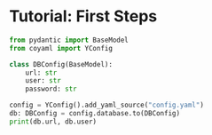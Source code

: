 # Tutorial: First Steps

<!-- 
1. Define a Pydantic schema for your config  
2. Load your YAML file  
3. Validate and use dot-notation  
4. Access the schema-typed config
-->

```python
from pydantic import BaseModel
from coyaml import YConfig

class DBConfig(BaseModel):
    url: str
    user: str
    password: str

config = YConfig().add_yaml_source("config.yaml")
db: DBConfig = config.database.to(DBConfig)
print(db.url, db.user)
```